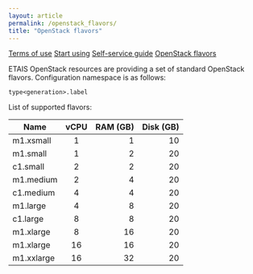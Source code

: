```yaml
---
layout: article
permalink: /openstack_flavors/
title: "OpenStack flavors"
---
```


<a href="../terms_of_use/" class="btn-info"> Terms of use</a>
<a href="../start_using/" class="btn-info"> Start using</a>
<a href="../self_service/" class="btn-info"> Self-service guide</a>
<a href="../openstack_flavors/" class="btn-success"> OpenStack flavors</a>

ETAIS OpenStack resources are providing a set of standard OpenStack flavors. Configuration namespace
is as follows:

```type<generation>.label```


List of supported flavors:

| Name     | vCPU   |    RAM (GB)       | Disk (GB)  |
| -------- |:-----:| -----:| -----:|
|	m1.xsmall| 1 |	1 |	10 |
|	m1.small | 1 | 2 |	20 |
|	c1.small | 2 |	2  |20 |
|	m1.medium| 2 | 4  | 20 |
|	c1.medium| 4 | 4  |	20 |
|	m1.large | 4 | 8  |	20 |
|	c1.large | 8 | 8  |	20 |
|	m1.xlarge| 8 | 16 | 20  |
|	m1.xlarge| 16| 16 | 20  |
|	m1.xxlarge| 16 | 32 | 20 |
